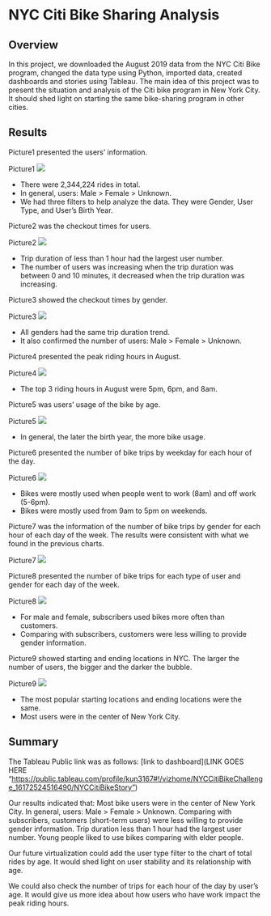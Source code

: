# NYC Citi Bike Sharing Analysis

## Overview

In this project, we downloaded the August 2019 data from the NYC Citi Bike program, changed the data type using Python, imported data, created dashboards and stories using Tableau. The main idea of this project was to present the situation and analysis of the Citi bike program in New York City. It should shed light on starting the same bike-sharing program in other cities.

## Results

Picture1 presented the users’ information.

Picture1
![](Pictures/Pic1.png)

- There were 2,344,224 rides in total.
- In general, users: Male > Female > Unknown.
- We had three filters to help analyze the data. They were Gender, User Type, and User’s Birth Year.

Picture2 was the checkout times for users.

Picture2
![](Pictures/Pic2.png)

- Trip duration of less than 1 hour had the largest user number.
- The number of users was increasing when the trip duration was between 0 and 10 minutes, it decreased when the trip duration was increasing.

Picture3 showed the checkout times by gender.

Picture3
![](Pictures/Pic3.png)

- All genders had the same trip duration trend.
- It also confirmed the number of users: Male > Female > Unknown.

Picture4 presented the peak riding hours in August.

Picture4
![](Pictures/Pic4.png)

- The top 3 riding hours in August were 5pm, 6pm, and 8am.

Picture5 was users’ usage of the bike by age.

Picture5
![](Pictures/Pic5.png)

- In general, the later the birth year, the more bike usage.

Picture6 presented the number of bike trips by weekday for each hour of the day.

Picture6
![](Pictures/Pic6.png)

- Bikes were mostly used when people went to work (8am) and off work (5-6pm).
- Bikes were mostly used from 9am to 5pm on weekends.

Picture7 was the information of the number of bike trips by gender for each hour of each day of the week. The results were consistent with what we found in the previous charts.

Picture7
![](Pictures/Pic7.png)

Picture8 presented the number of bike trips for each type of user and gender for each day of the week.

Picture8
![](Pictures/Pic8.png)

- For male and female, subscribers used bikes more often than customers.
- Comparing with subscribers, customers were less willing to provide gender information.

Picture9 showed starting and ending locations in NYC. The larger the number of users, the bigger and the darker the bubble.

Picture9
![](Pictures/Pic9.png)

- The most popular starting locations and ending locations were the same.
- Most users were in the center of New York City.

## Summary

The Tableau Public link was as follows:
[link to dashboard](LINK GOES HERE “https://public.tableau.com/profile/kun3167#!/vizhome/NYCCitiBikeChallenge_16172524516490/NYCCitiBikeStory”)

Our results indicated that:
Most bike users were in the center of New York City. In general, users: Male > Female > Unknown. Comparing with subscribers, customers (short-term users) were less willing to provide gender information. Trip duration less than 1 hour had the largest user number. Young people liked to use bikes comparing with elder people.

Our future virtualization could add the user type filter to the chart of total rides by age. It would shed light on user stability and its relationship with age.

We could also check the number of trips for each hour of the day by user’s age. It would give us more idea about how users who have work impact the peak riding hours.
